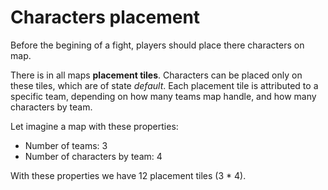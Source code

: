 # Characters placement

Before the begining of a fight, players should place there characters on map.

There is in all maps **placement tiles**. Characters can be placed only on these tiles, which are of state *default*. Each placement tile is attributed to a specific team, depending on how many teams map handle, and how many characters by team.

Let imagine a map with these properties:

- Number of teams: 3
- Number of characters by team: 4

With these properties we have 12 placement tiles (3 * 4).
